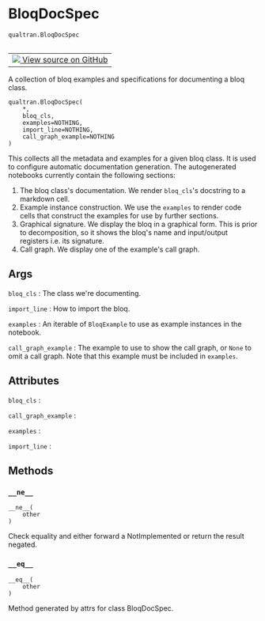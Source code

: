 # BloqDocSpec
`qualtran.BloqDocSpec`


<table class="tfo-notebook-buttons tfo-api nocontent" align="left">
<td>
  <a target="_blank" href="https://github.com/quantumlib/Qualtran/blob/main/qualtran/_infra/bloq_example.py#L126-L165">
    <img src="https://www.tensorflow.org/images/GitHub-Mark-32px.png" />
    View source on GitHub
  </a>
</td>
</table>



A collection of bloq examples and specifications for documenting a bloq class.

<pre class="devsite-click-to-copy prettyprint lang-py tfo-signature-link">
<code>qualtran.BloqDocSpec(
    *,
    bloq_cls,
    examples=NOTHING,
    import_line=NOTHING,
    call_graph_example=NOTHING
)
</code></pre>



<!-- Placeholder for "Used in" -->

This collects all the metadata and examples for a given bloq class. It is used to
configure automatic documentation generation. The autogenerated notebooks currently
contain the following sections:

 1. The bloq class's documentation. We render `bloq_cls`'s docstring to a markdown
    cell.
 2. Example instance construction. We use the `examples` to render code cells that
    construct the examples for use by further sections.
 3. Graphical signature. We display the bloq in a graphical form. This is prior to
    decomposition, so it shows the bloq's name and input/output registers i.e. its signature.
 4. Call graph. We display one of the example's call graph.

<h2 class="add-link">Args</h2>

`bloq_cls`<a id="bloq_cls"></a>
: The class we're documenting.

`import_line`<a id="import_line"></a>
: How to import the bloq.

`examples`<a id="examples"></a>
: An iterable of `BloqExample` to use as example instances in the notebook.

`call_graph_example`<a id="call_graph_example"></a>
: The example to use to show the call graph, or `None` to omit a call
  graph. Note that this example must be included in `examples`.






<h2 class="add-link">Attributes</h2>

`bloq_cls`<a id="bloq_cls"></a>
: &nbsp;

`call_graph_example`<a id="call_graph_example"></a>
: &nbsp;

`examples`<a id="examples"></a>
: &nbsp;

`import_line`<a id="import_line"></a>
: &nbsp;




## Methods

<h3 id="__ne__"><code>__ne__</code></h3>

<pre class="devsite-click-to-copy prettyprint lang-py tfo-signature-link">
<code>__ne__(
    other
)
</code></pre>

Check equality and either forward a NotImplemented or return the result negated.


<h3 id="__eq__"><code>__eq__</code></h3>

<pre class="devsite-click-to-copy prettyprint lang-py tfo-signature-link">
<code>__eq__(
    other
)
</code></pre>

Method generated by attrs for class BloqDocSpec.




